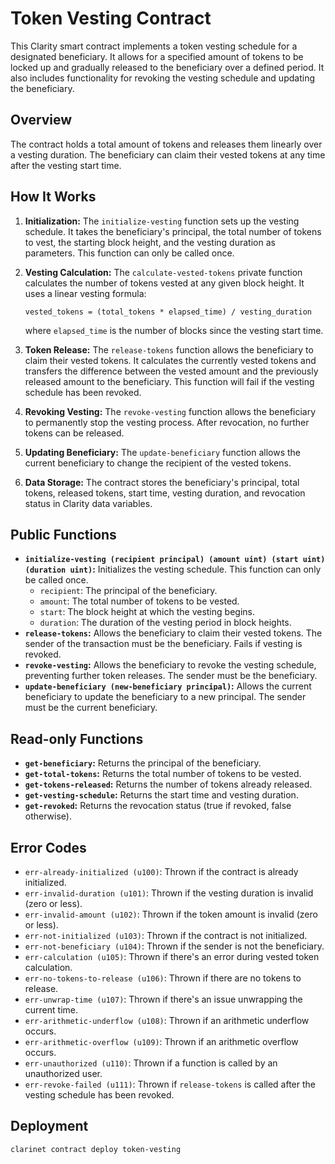 # Token Vesting Contract

This Clarity smart contract implements a token vesting schedule for a designated beneficiary. It allows for a specified amount of tokens to be locked up and gradually released to the beneficiary over a defined period.  It also includes functionality for revoking the vesting schedule and updating the beneficiary.

## Overview

The contract holds a total amount of tokens and releases them linearly over a vesting duration. The beneficiary can claim their vested tokens at any time after the vesting start time.

## How It Works

1. **Initialization:** The `initialize-vesting` function sets up the vesting schedule. It takes the beneficiary's principal, the total number of tokens to vest, the starting block height, and the vesting duration as parameters.  This function can only be called once.

2. **Vesting Calculation:** The `calculate-vested-tokens` private function calculates the number of tokens vested at any given block height. It uses a linear vesting formula:

    ```
    vested_tokens = (total_tokens * elapsed_time) / vesting_duration
    ```

    where `elapsed_time` is the number of blocks since the vesting start time.

3. **Token Release:** The `release-tokens` function allows the beneficiary to claim their vested tokens. It calculates the currently vested tokens and transfers the difference between the vested amount and the previously released amount to the beneficiary.  This function will fail if the vesting schedule has been revoked.

4. **Revoking Vesting:** The `revoke-vesting` function allows the beneficiary to permanently stop the vesting process.  After revocation, no further tokens can be released.

5. **Updating Beneficiary:** The `update-beneficiary` function allows the current beneficiary to change the recipient of the vested tokens.

6. **Data Storage:** The contract stores the beneficiary's principal, total tokens, released tokens, start time, vesting duration, and revocation status in Clarity data variables.

## Public Functions

* **`initialize-vesting (recipient principal) (amount uint) (start uint) (duration uint)`:** Initializes the vesting schedule. This function can only be called once.
    * `recipient`: The principal of the beneficiary.
    * `amount`: The total number of tokens to be vested.
    * `start`: The block height at which the vesting begins.
    * `duration`: The duration of the vesting period in block heights.
* **`release-tokens`:** Allows the beneficiary to claim their vested tokens. The sender of the transaction must be the beneficiary.  Fails if vesting is revoked.
* **`revoke-vesting`:** Allows the beneficiary to revoke the vesting schedule, preventing further token releases.  The sender must be the beneficiary.
* **`update-beneficiary (new-beneficiary principal)`:** Allows the current beneficiary to update the beneficiary to a new principal. The sender must be the current beneficiary.

## Read-only Functions

* **`get-beneficiary`:** Returns the principal of the beneficiary.
* **`get-total-tokens`:** Returns the total number of tokens to be vested.
* **`get-tokens-released`:** Returns the number of tokens already released.
* **`get-vesting-schedule`:** Returns the start time and vesting duration.
* **`get-revoked`:** Returns the revocation status (true if revoked, false otherwise).

## Error Codes

* `err-already-initialized (u100)`: Thrown if the contract is already initialized.
* `err-invalid-duration (u101)`: Thrown if the vesting duration is invalid (zero or less).
* `err-invalid-amount (u102)`: Thrown if the token amount is invalid (zero or less).
* `err-not-initialized (u103)`: Thrown if the contract is not initialized.
* `err-not-beneficiary (u104)`: Thrown if the sender is not the beneficiary.
* `err-calculation (u105)`: Thrown if there's an error during vested token calculation.
* `err-no-tokens-to-release (u106)`: Thrown if there are no tokens to release.
* `err-unwrap-time (u107)`: Thrown if there's an issue unwrapping the current time.
* `err-arithmetic-underflow (u108)`: Thrown if an arithmetic underflow occurs.
* `err-arithmetic-overflow (u109)`: Thrown if an arithmetic overflow occurs.
* `err-unauthorized (u110)`: Thrown if a function is called by an unauthorized user.
* `err-revoke-failed (u111)`: Thrown if `release-tokens` is called after the vesting schedule has been revoked.


## Deployment

```bash
clarinet contract deploy token-vesting
